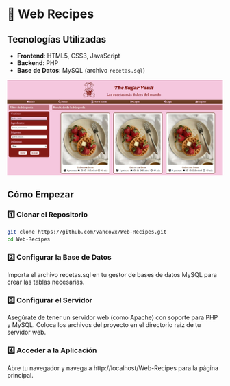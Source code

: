 # 🍰 Web Recipes

## Tecnologías Utilizadas

- **Frontend**: HTML5, CSS3, JavaScript
- **Backend**: PHP
- **Base de Datos**: MySQL (archivo `recetas.sql`)

![Imagen inicial](/img/recetas.png)

## Cómo Empezar
### 1️⃣ Clonar el Repositorio

```sh
git clone https://github.com/vancovx/Web-Recipes.git
cd Web-Recipes
````

### 2️⃣ Configurar la Base de Datos
Importa el archivo recetas.sql en tu gestor de bases de datos MySQL para crear las tablas necesarias.

### 3️⃣ Configurar el Servidor
Asegúrate de tener un servidor web (como Apache) con soporte para PHP y MySQL.
Coloca los archivos del proyecto en el directorio raíz de tu servidor web.

### 4️⃣ Acceder a la Aplicación
Abre tu navegador y navega a http://localhost/Web-Recipes para la página principal.
